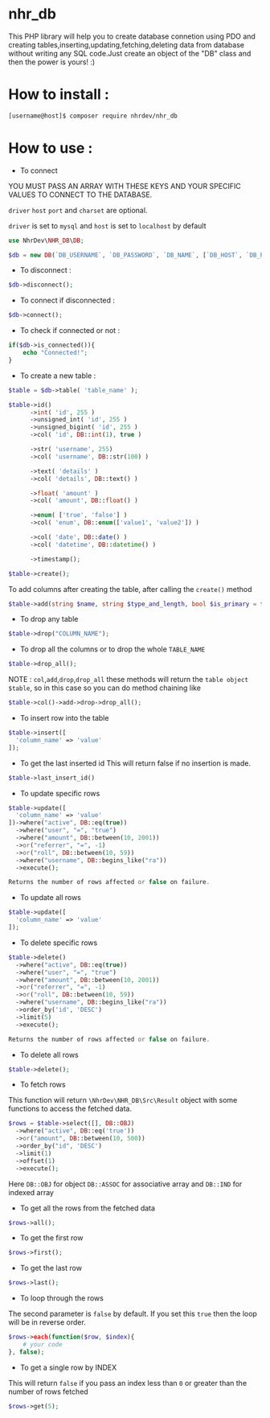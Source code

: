 # nhr_db

This PHP library will help you to create database connetion using PDO and creating tables,inserting,updating,fetching,deleting data from database without writing any SQL code.Just create an object of the "DB" class and then the power is yours! :)

# How to install :

```bash
[username@host]$ composer require nhrdev/nhr_db
```

# How to use :

- To connect

YOU MUST PASS AN ARRAY WITH THESE KEYS AND YOUR SPECIFIC VALUES
TO CONNECT TO THE DATABASE.

`driver` `host` `port` and `charset` are optional.

`driver` is set to `mysql` and
`host` is set to `localhost` by default

```php
use NhrDev\NHR_DB\DB;

$db = new DB(`DB_USERNAME`, `DB_PASSWORD`, `DB_NAME`, [`DB_HOST`, `DB_PORT`, `DB_CHARACTERSET`]);
```

- To disconnect :

```php
$db->disconnect();
```

- To connect if disconnected :

```php
$db->connect();
```

- To check if connected or not :

```php
if($db->is_connected()){
    echo "Connected!";
}
```

- To create a new table :

```php
$table = $db->table( 'table_name' );

$table->id()
      ->int( 'id', 255 )
      ->unsigned_int( 'id', 255 )
      ->unsigned_bigint( 'id', 255 )
      ->col( 'id', DB::int(1), true )

      ->str( 'username', 255)
      ->col( 'username', DB::str(100) )

      ->text( 'details' )
      ->col( 'details', DB::text() )

      ->float( 'amount' )
      ->col( 'amount', DB::float() )

      ->enum( ['true', 'false'] )
      ->col( 'enum', DB::enum(['value1', 'value2']) )

      ->col( 'date', DB::date() )
      ->col( 'datetime', DB::datetime() )

      ->timestamp();

$table->create();
```

To add columns after creating the table, after calling the `create()` method

```php
$table->add(string $name, string $type_and_length, bool $is_primary = false, $is_auto_increment = false, bool $is_not_null = false, bool $is_unique = false);
```

- To drop any table

```php
$table->drop("COLUMN_NAME");
```

- To drop all the columns or to drop the whole `TABLE_NAME`

```php
$table->drop_all();
```

NOTE : `col`,`add`,`drop`,`drop_all` these methods will return the `table object` `$table`, so in this case so you can do method chaining like

```php
$table->col()->add->drop->drop_all();
```

- To insert row into the table

```php
$table->insert([
  'column_name' => 'value'
]);
```

- To get the last inserted id
  This will return false if no insertion is made.

```php
$table->last_insert_id()
```

- To update specific rows

```php
$table->update([
  'column_name' => 'value'
])->where("active", DB::eq(true))
  ->where("user", "=", "true")
  ->where("amount", DB::between(10, 2001))
  ->or("referrer", "=", -1)
  ->or("roll", DB::between(10, 59))
  ->where("username", DB::begins_like("ra"))
  ->execute();

Returns the number of rows affected or false on failure.
```

- To update all rows

```php
$table->update([
  'column_name' => 'value'
]);
```

- To delete specific rows

```php
$table->delete()
  ->where("active", DB::eq(true))
  ->where("user", "=", "true")
  ->where("amount", DB::between(10, 2001))
  ->or("referrer", "=", -1)
  ->or("roll", DB::between(10, 59))
  ->where("username", DB::begins_like("ra"))
  ->order_by('id', 'DESC')
  ->limit(5)
  ->execute();

Returns the number of rows affected or false on failure.
```

- To delete all rows

```php
$table->delete();
```

- To fetch rows

This function will return `\NhrDev\NHR_DB\Src\Result` object with some functions to access the fetched data.

```php
$rows = $table->select([], DB::OBJ)
  ->where("active", DB::eq('true'))
  ->or("amount", DB::between(10, 500))
  ->order_by("id", 'DESC')
  ->limit(1)
  ->offset(1)
  ->execute();
```

Here `DB::OBJ` for object `DB::ASSOC` for associative array and `DB::IND` for indexed array

- To get all the rows from the fetched data

```php
$rows->all();
```

- To get the first row

```php
$rows->first();
```

- To get the last row

```php
$rows->last();
```

- To loop through the rows

The second parameter is `false` by default. If you set this `true` then the loop will be in reverse order.

```php
$rows->each(function($row, $index){
    # your code
}, false);
```

- To get a single row by INDEX

This will return `false` if you pass an index less than `0` or greater than the number of rows fetched

```php
$rows->get(5);
```
